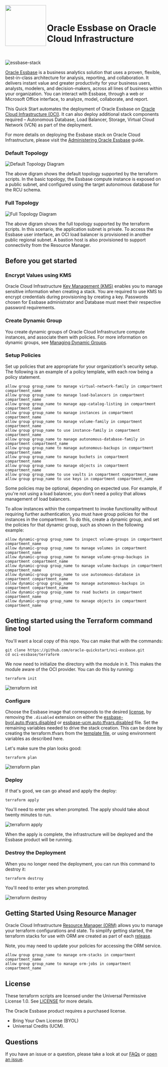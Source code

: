 <p float="left">
  <img align="left" width="130" src="./images/oracle-Essbase.png"> 
  <br/>
  <h1>Oracle Essbase on Oracle Cloud Infrastructure</h1>
  <br/>
</p>

![essbase-stack](https://github.com/oracle-quickstart/oci-essbase/workflows/essbase-stack/badge.svg)

[Oracle Essbase][essbase] is a business analytics solution that uses a proven, flexible, best-in-class architecture for analysis, reporting, and collaboration. It delivers instant value and greater productivity for your business users, analysts, modelers, and decision-makers, across all lines of business within your organization. You can interact with Essbase, through a web or Microsoft Office interface, to analyze, model, collaborate, and report.

This Quick Start automates the deployment of Oracle Essbase on [Oracle Cloud Infrastructure (OCI)][oci]. It can also deploy additional stack components required – Autonomous Database, Load Balancer, Storage, Virtual Cloud Network (VCN) as part of the deployment.

For more details on deploying the Essbase stack on Oracle Cloud Infrastructure, please visit the [Administering Oracle Essbase](https://docs.oracle.com/en/database/other-databases/essbase/19.3/essad/index.html) guide.

### Default Topology

![Default Topology Diagram](./images/image-default_topology.png)

The above digram shows the default topology supported by the terraform scripts.  In the basic topology, the Essbase compute instance is exposed on a public subnet, and configured using the target autonomous database for the RCU schema.

### Full Topology

![Full Topology Diagram](./images/image-full_topology.png)

The above digram shows the full topology supported by the terraform scripts.  In this scenario, the application subnet is private. To access the Essbase user interface, an OCI load balancer is provisioned in another public regional subnet.  A bastion host is also provisioned to support connectivity from the Resource Manager.

## Before you get started

### Encrypt Values using KMS

Oracle Cloud Infrastructure [Key Management (KMS)][kms] enables you to manage sensitive information when creating a stack. You are required to use KMS to encrypt credentials during provisioning by creating a key. Passwords chosen for Essbase administrator and Database must meet their respective password requirements.

### Create Dynamic Group

You create dynamic groups of Oracle Cloud Infrastructure compute instances, and associate them with policies. For more information on dynamic groups, see [Managing Dynamic Groups](https://docs.cloud.oracle.com/iaas/Content/Identity/Tasks/managingdynamicgroups.htm).

### Setup Policies

Set up policies that are appropriate for your organization's security setup. The following is an example of a policy template, with each row being a policy statement.

```
allow group group_name to manage virtual-network-family in compartment compartment_name
allow group group_name to manage load-balancers in compartment compartment_name
allow group group_name to manage app-catalog-listing in compartment compartment_name
allow group group_name to manage instances in compartment compartment_name
allow group group_name to manage volume-family in compartment compartment_name
allow group group_name to use instance-family in compartment compartment_name
allow group group_name to manage autonomous-database-family in compartment compartment_name
allow group group_name to manage autonomous-backups in compartment compartment_name
allow group group_name to manage buckets in compartment compartment_name
allow group group_name to manage objects in compartment compartment_name
allow group group_name to use vaults in compartment compartment_name
allow group group_name to use keys in compartment compartment_name
```

Some policies may be optional, depending on expected use. For example, if you're not using a load balancer, you don't need a policy that allows management of load balancers.

To allow instances within the compartment to invoke functionality without requiring further authentication, you must have group policies for the instances in the compartment. To do this, create a dynamic group, and set the policies for that dynamic group, such as shown in the following example:

```
allow dynamic-group group_name to inspect volume-groups in compartment compartment_name
allow dynamic-group group_name to manage volumes in compartment compartment_name
allow dynamic-group group_name to manage volume-group-backups in compartment compartment_name
allow dynamic-group group_name to manage volume-backups in compartment compartment_name
allow dynamic-group group_name to use autonomous-database in compartment compartment_name
allow dynamic-group group_name to manage autonomous-backups in compartment compartment_name
allow dynamic-group group_name to read buckets in compartment compartment_name
allow dynamic-group group_name to manage objects in compartment compartment_name
```

## Getting started using the Terraform command line tool

You'll want a local copy of this repo. You can make that with the commands:

```
git clone https://github.com/oracle-quickstart/oci-essbase.git
cd oci-essbase/terraform
```

We now need to initialize the directory with the module in it. This makes the module aware of the OCI provider. You can do this by running:

```
terraform init
```

![terraform init](./images/01_terraform_init.png)

### Configure

Choose the Essbase image that corresponds to the desired [license](#License), by removing the `.disabled` extension on either the [essbase-byol.auto.tfvars.disabled](./terraform/essbase-byol.auto.tfvars.disabled) or [essbase-ucm.auto.tfvars.disabled](./terraform/essbase-ucm.auto.tfvars.disabled) file.  Set the remaining variables needed to drive the stack creation.  This can be done by creating the terraform.tfvars from the [template file](./terraform/terraform.tfvars.template), or using environment variables as described here.

Let's make sure the plan looks good:

```
terraform plan
```

![terraform plan](./images/02_terraform_plan.png)

### Deploy

If that's good, we can go ahead and apply the deploy:

```
terraform apply
```

You'll need to enter yes when prompted. The apply should take about twenty minutes to run.

![terraform apply](./images/03_terraform_apply.png)

When the apply is complete, the infrastructure will be deployed and the Essbase product will be running.

### Destroy the Deployment

When you no longer need the deployment, you can run this command to destroy it:

```
terraform destroy
```

You'll need to enter yes when prompted.

![terraform destroy](./images/04_terraform_destroy.png)

## Getting Started Using Resource Manager

Oracle Cloud Infrastructure [Resource Manager (ORM)][orm] allows you to manage your terraform configurations and state.
To simplify getting started, the terraform stacks for use with ORM are created as part of each [release](https://github.com/oracle-quickstart/oci-essbase/releases).

Note, you may need to update your policies for accessing the ORM service.

```
allow group group_name to manage orm-stacks in compartment compartment_name
allow group group_name to manage orm-jobs in compartment compartment_name
```

## License

These terraform scripts are licensed under the Universal Permissive License 1.0.  See [LICENSE](./LICENSE) for more details.

The Oracle Essbase product requires a purchased license.  

* Bring Your Own License (BYOL)
* Universal Credits (UCM).

## Questions

If you have an issue or a question, please take a look at our [FAQs](./FAQs.md) or [open an issue](https://github.com/oracle-quickstart/oci-essbase/issues/new).

[essbase]: https://docs.oracle.com/en/database/other-databases/essbase/19.3/index.html
[oci]: https://cloud.oracle.com/cloud-infrastructure
[orm]: https://docs.cloud.oracle.com/iaas/Content/ResourceManager/Concepts/resourcemanager.htm
[kms]: https://docs.cloud.oracle.com/iaas/Content/KeyManagement/Concepts/keyoverview.htm
[tf]: https://www.terraform.io
